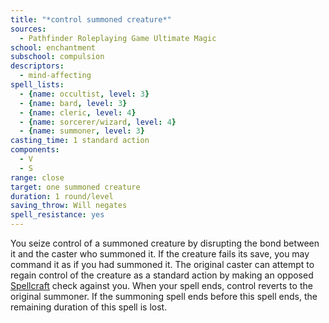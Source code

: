 ```yaml
---
title: "*control summoned creature*"
sources:
  - Pathfinder Roleplaying Game Ultimate Magic
school: enchantment
subschool: compulsion
descriptors:
  - mind-affecting
spell_lists:
  - {name: occultist, level: 3}
  - {name: bard, level: 3}
  - {name: cleric, level: 4}
  - {name: sorcerer/wizard, level: 4}
  - {name: summoner, level: 3}
casting_time: 1 standard action
components:
  - V
  - S
range: close
target: one summoned creature
duration: 1 round/level
saving_throw: Will negates
spell_resistance: yes
---
```


You seize control of a summoned creature by disrupting the bond between it and the caster who summoned it. If the creature fails its save, you may command it as if you had summoned it. The original caster can attempt to regain control of the creature as a standard action by making an opposed [Spellcraft](/skills/spellcraft/) check against you. When your spell ends, control reverts to the original summoner. If the summoning spell ends before this spell ends, the remaining duration of this spell is lost.

